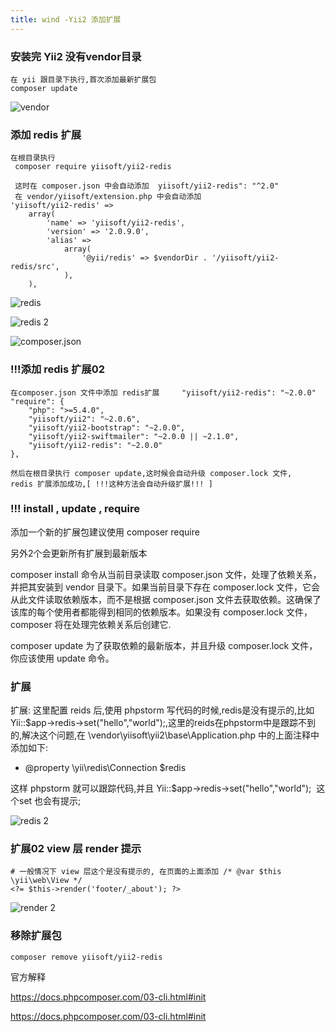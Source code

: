 ```yaml
---
title: wind -Yii2 添加扩展
---
```


### 安装完 Yii2 没有vendor目录

```
在 yii 跟目录下执行,首次添加最新扩展包
composer update
```

![vendor](/img/win/vendor.png)

### 添加 redis 扩展

```
在根目录执行 
 composer require yiisoft/yii2-redis
 
 这时在 composer.json 中会自动添加  yiisoft/yii2-redis": "^2.0"
 在 vendor/yiisoft/extension.php 中会自动添加
'yiisoft/yii2-redis' =>
    array(
        'name' => 'yiisoft/yii2-redis',
        'version' => '2.0.9.0',
        'alias' =>
            array(
                '@yii/redis' => $vendorDir . '/yiisoft/yii2-redis/src',
            ),
    ),
```

![redis](/img/win/redis_01.png)

![redis 2](/img/win/redis_02.png)

![composer.json](/img/win/composer_json.png)

### !!!添加 redis 扩展02

```
在composer.json 文件中添加 redis扩展     "yiisoft/yii2-redis": "~2.0.0"
"require": {
    "php": ">=5.4.0",
    "yiisoft/yii2": "~2.0.6",
    "yiisoft/yii2-bootstrap": "~2.0.0",
    "yiisoft/yii2-swiftmailer": "~2.0.0 || ~2.1.0",
    "yiisoft/yii2-redis": "~2.0.0"
},

然后在根目录执行 composer update,这时候会自动升级 composer.lock 文件,
redis 扩展添加成功,[ !!!这种方法会自动升级扩展!!! ]
```



### !!!  install  , update  , require


添加一个新的扩展包建议使用 composer require

另外2个会更新所有扩展到最新版本

composer install 命令从当前目录读取 composer.json 文件，处理了依赖关系，并把其安装到 vendor 目录下。如果当前目录下存在 composer.lock 文件，它会从此文件读取依赖版本，而不是根据 composer.json 文件去获取依赖。这确保了该库的每个使用者都能得到相同的依赖版本。如果没有 composer.lock 文件，composer 将在处理完依赖关系后创建它.

composer update  为了获取依赖的最新版本，并且升级 composer.lock 文件，你应该使用 update 命令。


### 扩展 

扩展: 这里配置 reids 后,使用 phpstorm 写代码的时候,redis是没有提示的,比如 Yii::$app->redis->set("hello","world");,这里的reids在phpstorm中是跟踪不到的,解决这个问题,在 \vendor\yiisoft\yii2\base\Application.php 中的上面注释中添加如下:

* @property \yii\redis\Connection $redis  

这样 phpstorm 就可以跟踪代码,并且 Yii::$app->redis->set("hello","world");  这个set 也会有提示;

![redis 2](/img/win/redis_phpstorm.png)

### 扩展02 view 层 render 提示

```
# 一般情况下 view 层这个是没有提示的, 在页面的上面添加 /* @var $this \yii\web\View */
<?= $this->render('footer/_about'); ?> 
```

![render 2](/img/win/render_phpstorm.png)

### 移除扩展包

```
composer remove yiisoft/yii2-redis
```





官方解释

https://docs.phpcomposer.com/03-cli.html#init

https://docs.phpcomposer.com/03-cli.html#init